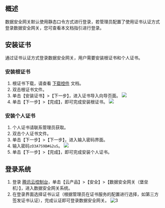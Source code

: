 ## 概述
数据安全网关默认使用静态口令方式进行登录，若管理员配置了使用证书认证方式登录数据安全网关，您可查看本文档指引进行登录。



## 安装证书
通过证书认证方式登录数据安全网关，用户需要安装根证书和个人证书。

### 安装根证书
1. 根证书下载，请查看 [下载控件](https://cloud.tencent.com/document/product/1025/32034) 文档。
2. 双击根证书文件。
3. 单击【安装证书】>【下一步】，进入证书导入向导页面。
![](https://main.qcloudimg.com/raw/c7f841debf32895dbf866e3feef567f2.png)
4. 单击【下一步】>【完成】，即可完成安装根证书。
![](https://main.qcloudimg.com/raw/153945b5219a5e25a3353830e981f281.png)


### 安装个人证书
1. 个人证书请联系管理员获取。
2. 双击个人证书文件。
3. 单击【下一步】>【下一步】，进入输入密码界面。
4. 输入密码`zD3A7S9B#&2uS`。 
![](https://main.qcloudimg.com/raw/b2a97cf6fe550692aeb207be85b3898d.png)
5. 单击【下一步】>【完成】，即可完成安装个人证书。




## 登录系统
1. 登录 [腾讯云控制台](https://console.cloud.tencent.com/)，单击【云产品】>【安全】>【数据安全网关（堡垒机）】，进入数据安全网关系统。
2. 在登录界面选择证书认证（根据管理员在证书服务的配置进行选择，如第三方签发证书认证），完成认证即可登录数据安全网关。
![3](https://main.qcloudimg.com/raw/ba872251f1a48238f5e104e3b0efde4c.png)
